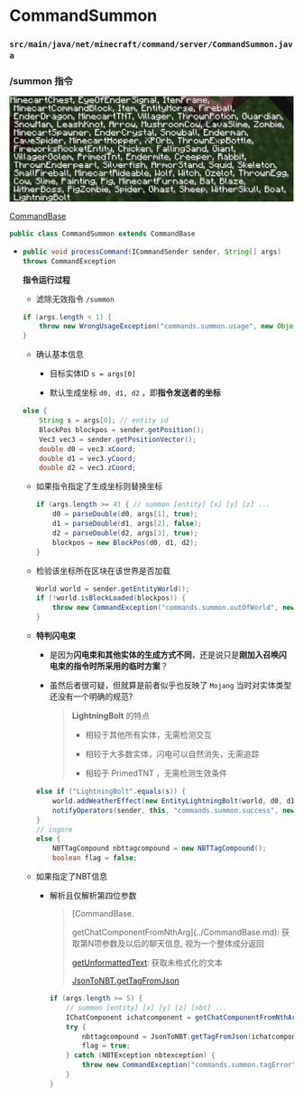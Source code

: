 # CommandSummon

### `src/main/java/net/minecraft/command/server/CommandSummon.java`

### /summon 指令

![summon uasge](./summonable-entities.png)

[CommandBase](../CommandBase.md)

```java
public class CommandSummon extends CommandBase
```

- ```java
  public void processCommand(ICommandSender sender, String[] args)
  throws CommandException
  ```
  
   **指令运行过程**
  
  - 滤除无效指令 `/summon` 
  
  ```java
  if (args.length < 1) {
      throw new WrongUsageException("commands.summon.usage", new Object[0]);
  }
  ```
  
  - 确认基本信息
    
    - 目标实体ID `s = args[0]`
    
    - 默认生成坐标 `d0, d1, d2` ，即**指令发送者的坐标**
  
  ```java
  else {
      String s = args[0]; // entity id
      BlockPos blockpos = sender.getPosition();
      Vec3 vec3 = sender.getPositionVector();
      double d0 = vec3.xCoord;
      double d1 = vec3.yCoord;
      double d2 = vec3.zCoord;
  ```
  
  - 如果指令指定了生成坐标则替换坐标
    
    ```java
    if (args.length >= 4) { // summon [entity] [x] [y] [z] ...
        d0 = parseDouble(d0, args[1], true);
        d1 = parseDouble(d1, args[2], false);
        d2 = parseDouble(d2, args[3], true);
        blockpos = new BlockPos(d0, d1, d2);
    }
    ```
  
  - 检验该坐标所在区块在该世界是否加载
    
    ```java
    World world = sender.getEntityWorld();
    if (!world.isBlockLoaded(blockpos)) {
        throw new CommandException("commands.summon.outOfWorld", new Object[0]);
    }
    ```
  
  - **特判闪电束**
    
    - 是因为**闪电束和其他实体的生成方式不同**，还是说只是**刚加入召唤闪电束的指令时所采用的临时方案**？
    
    - 虽然后者很可疑，但就算是前者似乎也反映了 `Mojang` 当时对实体类型还没有一个明确的规范?
      
      > **LightningBolt** 的特点
      > 
      > - 相较于其他所有实体，无需检测交互
      > 
      > - 相较于大多数实体，闪电可以自然消失，无需追踪
      > 
      > - 相较于 PrimedTNT ，无需检测生效条件
    
    ```java
    else if ("LightningBolt".equals(s)) {
        world.addWeatherEffect(new EntityLightningBolt(world, d0, d1, d2));
        notifyOperators(sender, this, "commands.summon.success", new Object[0]);
    } 
    // ingore
    else {
        NBTTagCompound nbttagcompound = new NBTTagCompound();
        boolean flag = false;
    ```
  
  - 如果指定了NBT信息
    
    - 解析且仅解析第四位参数
      
      > [CommandBase.
      > 
      > getChatComponentFromNthArg](../CommandBase.md): 获取第N项参数及以后的聊天信息, 视为一个整体成分返回
      > 
      > [getUnformattedText](../../util/ChatComponentStyle.md): 获取未格式化的文本
      > 
      > [JsonToNBT.getTagFromJson]()
      
      ```java
      if (args.length >= 5) {
          // summon [entity] [x] [y] [z] [nbt] ...
          IChatComponent ichatcomponent = getChatComponentFromNthArg(sender, args, 4);
          try {
              nbttagcompound = JsonToNBT.getTagFromJson(ichatcomponent.getUnformattedText());
              flag = true;
          } catch (NBTException nbtexception) {
              throw new CommandException("commands.summon.tagError", new Object[] {nbtexception.getMessage()});
          }
      }
      ```
